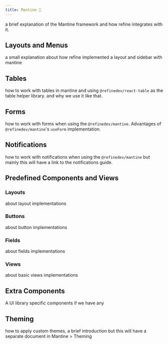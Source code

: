 ```yaml
---
title: Mantine 🚧
---
```


a brief explanation of the Mantine framework and how refine integrates with it.

## Layouts and Menus

a small explanation about how refine implemented a layout and sidebar with mantine

## Tables

how to work with tables in mantine and using `@refinedev/react-table` as the table helper library. and why we use it like that.

## Forms

how to work with forms when using the `@refinedev/mantine`. Advantages of `@refinedev/mantine`'s `useForm` implementation.

## Notifications

how to work with notifications when using the `@refinedev/mantine` but mainly this will have a link to the notifications guide.

## Predefined Components and Views

### Layouts

about layout implementations

### Buttons

about button implementations

### Fields

about fields implementations

### Views

about basic views implementations

## Extra Components

A UI library specific components if we have any

## Theming

how to apply custom themes, a brief introduction but this will have a separate document in Mantine > Theming
